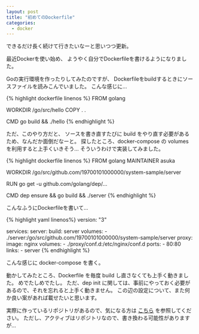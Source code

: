```yaml
---
layout: post
title: "初めてのDockerfile"
categories:
  - docker
---
```


できるだけ長く続けて行きたいなーと思いつつ更新。

最近Dockerを使い始め、
ようやく自分でDockerfileを書けるようになりました。

Goの実行環境を作ったりしてみたのですが、
Dockerfileをbuildするときにソースファイルを読みこんでいました。
こんな感じに…

{% highlight dockerfile linenos %}
FROM golang

WORKDIR /go/src/hello
COPY . .

CMD go build && ./hello
{% endhighlight %}

ただ、このやり方だと、
ソースを書き直すたびに build をやり直す必要があるため、なんだか面倒だなーと。
探したところ、docker-compose の volumes を利用すると上手くいきそう…
そういうわけで実装してみました。

{% highlight dockerfile linenos %}
FROM golang
MAINTAINER asuka

WORKDIR /go/src/github.com/19700101000000/system-sample/server

RUN go get -u github.com/golang/dep/...


CMD dep ensure && go build && ./server
{% endhighlight %}

こんなふうにDockerfileを書いて…

{% highlight yaml linenos%}
version: "3"

services: 
  server: 
    build: server
      volumes: 
        - ./server:/go/src/github.com/19700101000000/system-sample/server
  proxy:
    image: nginx
    volumes:
      - ./proxy/conf.d:/etc/nginx/conf.d
    ports:
      -  80:80
    links:
      - server
{% endhighlight %}

こんな感じに docker-compose を書く。

動かしてみたところ、Dockerfile を毎度 build し直さなくても上手く動きました。
めでたしめでたし。
ただ、dep init に関しては、事前にやっておく必要があるので、それを忘れると上手く動きません。
この辺の設定について、また何か良い案があれば載せたいと思います。

実際に作っているリポジトリがあるので、気になる方は
[こちら](https://github.com/19700101000000/system-sample)
を参照してください。
ただし、アクティブはリポジトリなので、書き換わる可能性がありますが…
